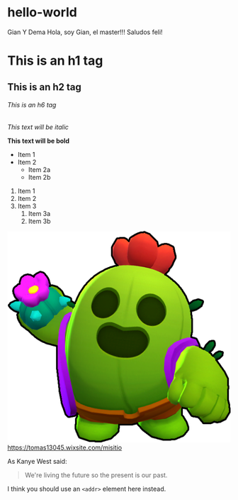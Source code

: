 # hello-world
Gian Y Dema
Hola, soy Gian, el master!!! Saludos feli!
# This is an h1 tag
## This is an h2 tag
###### This is an h6 tag
  
*This text will be italic*

**This text will be bold**

* Item 1
* Item 2
  * Item 2a
  * Item 2b

1. Item 1
1. Item 2
1. Item 3
   1. Item 3a
   1. Item 3b

![Viola](image.png)
https://tomas13045.wixsite.com/misitio

As Kanye West said:

> We're living the future so
> the present is our past.

I think you should use an
`<addr>` element here instead.
